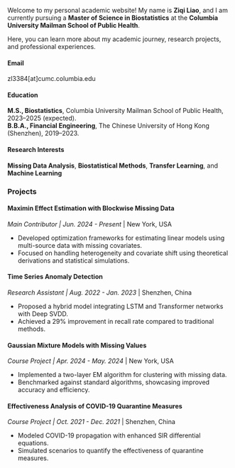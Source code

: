 
<!-- [![senli1073](https://img.shields.io/badge/senli1073-github-blue?logo=github)](https://github.com/senli1073) -->

Welcome to my personal academic website! My name is **Ziqi Liao**, and I am currently pursuing a **Master of Science in Biostatistics** at the **Columbia University Mailman School of Public Health**. 

Here, you can learn more about my academic journey, research projects, and professional experiences.


#### Email
zl3384[at]cumc.columbia.edu

#### Education
**M.S., Biostatistics**, Columbia University Mailman School of Public Health, 2023–2025 (expected).\
**B.B.A., Financial Engineering**, The Chinese University of Hong Kong (Shenzhen), 2019–2023.

#### Research Interests
**Missing Data Analysis**, **Biostatistical Methods**, **Transfer Learning**, and **Machine Learning**

### Projects

#### Maximin Effect Estimation with Blockwise Missing Data  
*Main Contributor | Jun. 2024 - Present* | New York, USA  
- Developed optimization frameworks for estimating linear models using multi-source data with missing covariates.  
- Focused on handling heterogeneity and covariate shift using theoretical derivations and statistical simulations.


#### Time Series Anomaly Detection  
*Research Assistant | Aug. 2022 - Jan. 2023* | Shenzhen, China  
- Proposed a hybrid model integrating LSTM and Transformer networks with Deep SVDD.  
- Achieved a 29% improvement in recall rate compared to traditional methods.


#### Gaussian Mixture Models with Missing Values  
*Course Project | Apr. 2024 - May. 2024* | New York, USA  
- Implemented a two-layer EM algorithm for clustering with missing data.  
- Benchmarked against standard algorithms, showcasing improved accuracy and efficiency.


#### Effectiveness Analysis of COVID-19 Quarantine Measures  
*Course Project | Oct. 2021 - Dec. 2021* | Shenzhen, China  
- Modeled COVID-19 propagation with enhanced SIR differential equations.  
- Simulated scenarios to quantify the effectiveness of quarantine measures.

